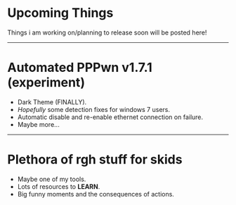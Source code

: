 # Upcoming Things
Things i am working on/planning to release soon will be posted here!

---
# Automated PPPwn v1.7.1 (experiment)
+ Dark Theme (FINALLY).
+ *Hopefully* some detection fixes for windows 7 users.
+ Automatic disable and re-enable ethernet connection on failure.
+ Maybe more...
  
---
# Plethora of rgh stuff for skids
+ Maybe one of my tools.
+ Lots of resources to **LEARN**.
+ Big funny moments and the consequences of actions.
